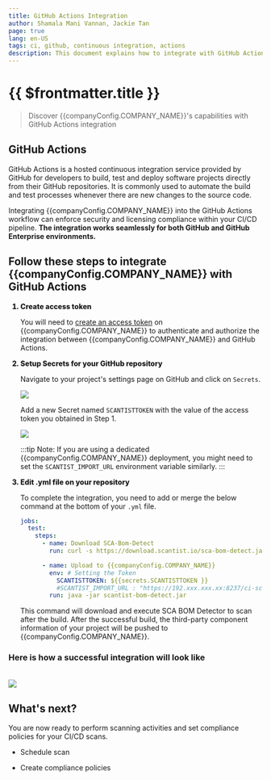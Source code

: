 ```yaml
---
title: GitHub Actions Integration
author: Shamala Mani Vannan, Jackie Tan
page: true
lang: en-US
tags: ci, github, continuous integration, actions
description: This document explains how to integrate with GitHub Actions
---
```


<script setup>
import { companyConfig } from '../../../config/companyConfig.js'
</script>
<style>
    ol > li {
        font-weight: 800;
    }
</style>

<ClientOnly>

# {{ $frontmatter.title }}

> Discover {{companyConfig.COMPANY_NAME}}'s capabilities with GitHub Actions integration

## GitHub Actions

GitHub Actions is a hosted continuous integration service provided by GitHub for developers to build, test and deploy software projects directly from their GitHub repositories. It is commonly used to automate the build and test processes whenever there are new changes to the source code.

Integrating {{companyConfig.COMPANY_NAME}} into the GitHub Actions workflow can enforce security and licensing compliance within your CI/CD pipeline. **The integration works seamlessly for both GitHub and GitHub Enterprise environments.**

## Follow these steps to integrate {{companyConfig.COMPANY_NAME}} with GitHub Actions

<ol>

<li>Create access token</li>

You will need to [create an access token]() on {{companyConfig.COMPANY_NAME}} to authenticate and authorize the integration between {{companyConfig.COMPANY_NAME}} and GitHub Actions.

<li>Setup Secrets for your GitHub repository</li>

Navigate to your project's settings page on GitHub and click on `Secrets`.

<img src="/images/Build-based-Scan-CICD-Pipeline/github/step2.1.png"/>

Add a new Secret named `SCANTISTTOKEN` with the value of the access token you obtained in Step 1.

<img src="/images/Build-based-Scan-CICD-Pipeline/github/step2.2.png"/>

:::tip
Note: If you are using a dedicated {{companyConfig.COMPANY_NAME}} deployment, you might need to set the `SCANTIST_IMPORT_URL` environment variable similarly.
:::

<li>Edit .yml file on your repository</li>

To complete the integration, you need to add or merge the below command at the bottom of your `.yml` file.

```yaml
jobs:
  test:
    steps:
      - name: Download SCA-Bom-Detect
        run: curl -s https://download.scantist.io/sca-bom-detect.jar --output sca-bom-detect.jar

      - name: Upload to {{companyConfig.COMPANY_NAME}}
        env: # Setting the Token
          SCANTISTTOKEN: ${{secrets.SCANTISTTOKEN }}
          #SCANTIST_IMPORT_URL : "https://192.xxx.xxx.xx:8237/ci-scan/" #add this line if you are setting up on a dedicated scantist server
        run: java -jar scantist-bom-detect.jar
```

This command will download and execute SCA BOM Detector to scan after the build. After the successful build, the third-party component information of your project will be pushed to {{companyConfig.COMPANY_NAME}}.

</ol>

### Here is how a successful integration will look like

<br />

<img src="/images/Build-based-Scan-CICD-Pipeline/github/success.png" />

## What's next?

You are now ready to perform scanning activities and set compliance policies for your CI/CD scans.

- Schedule scan

- Create compliance policies

</ClientOnly>
